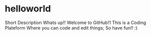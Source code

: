 # helloworld
Short Description
Whats up!!
Welcome to GitHub!1
This is a Coding Plateform
Where you can code and edit things;
So have fun!! :)
